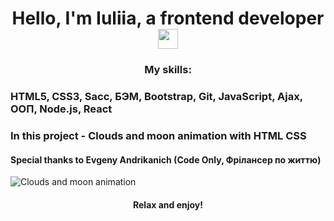 <h1 align="center">Hello, I'm Iuliia, a frontend developer<img src="https://github.com/blackcater/blackcater/raw/main/images/Hi.gif" height="32"/></h1>

<h3 align="center">My skills:<h3>
<p>HTML5, CSS3, Sacc, БЭМ, Bootstrap, Git, JavaScript, Ajax, ООП, Node.js, React</p>

<h3>In this project - Clouds and moon animation with HTML CSS</h3>
<h4>Special thanks to Evgeny Andrikanich (Code Only, Фрілансер по життю)</h4>
<img src="./assets/img/promo.gif" alt="Clouds and moon animation">

<h4 align="center">Relax and enjoy!</h4>
